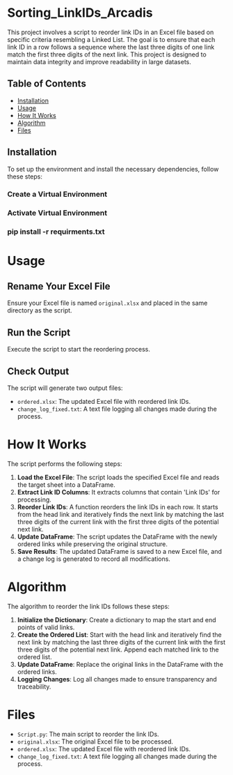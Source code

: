 # Sorting_LinkIDs_Arcadis

This project involves a script to reorder link IDs in an Excel file based on specific criteria resembling a Linked List. The goal is to ensure that each link ID in a row follows a sequence where the last three digits of one link match the first three digits of the next link. This project is designed to maintain data integrity and improve readability in large datasets.

## Table of Contents
- [Installation](#installation)
- [Usage](#usage)
- [How It Works](#how-it-works)
- [Algorithm](#algorithm)
- [Files](#files)

## Installation
To set up the environment and install the necessary dependencies, follow these steps:

### Create a Virtual Environment
### Activate Virtual Environment
### pip install -r requirments.txt


# Usage

## Rename Your Excel File
Ensure your Excel file is named `original.xlsx` and placed in the same directory as the script.

## Run the Script
Execute the script to start the reordering process.

## Check Output
The script will generate two output files:
- `ordered.xlsx`: The updated Excel file with reordered link IDs.
- `change_log_fixed.txt`: A text file logging all changes made during the process.

# How It Works
The script performs the following steps:
1. **Load the Excel File**: The script loads the specified Excel file and reads the target sheet into a DataFrame.
2. **Extract Link ID Columns**: It extracts columns that contain 'Link IDs' for processing.
3. **Reorder Link IDs**: A function reorders the link IDs in each row. It starts from the head link and iteratively finds the next link by matching the last three digits of the current link with the first three digits of the potential next link.
4. **Update DataFrame**: The script updates the DataFrame with the newly ordered links while preserving the original structure.
5. **Save Results**: The updated DataFrame is saved to a new Excel file, and a change log is generated to record all modifications.

# Algorithm
The algorithm to reorder the link IDs follows these steps:
1. **Initialize the Dictionary**: Create a dictionary to map the start and end points of valid links.
2. **Create the Ordered List**: Start with the head link and iteratively find the next link by matching the last three digits of the current link with the first three digits of the potential next link. Append each matched link to the ordered list.
3. **Update DataFrame**: Replace the original links in the DataFrame with the ordered links.
4. **Logging Changes**: Log all changes made to ensure transparency and traceability.

# Files
- `Script.py`: The main script to reorder the link IDs.
- `original.xlsx`: The original Excel file to be processed.
- `ordered.xlsx`: The updated Excel file with reordered link IDs.
- `change_log_fixed.txt`: A text file logging all changes made during the process.